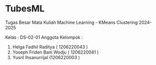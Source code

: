 # TubesML
Tugas Besar Mata Kuliah Machine Learning - KMeans Clustering 2024-2025

Kelas : DS-02-01
Anggota Kelompok :
1. Helga Fadhil Raditya ( 1206220043 )
2. Yoseph Friden Bani Wodju ( 1206220041 )
3. Yusril Ihsanurrijal (1206220003 )
